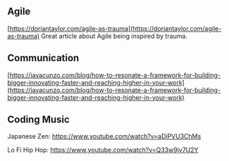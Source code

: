 ## Agile

[https://doriantaylor.com/agile-as-trauma](https://doriantaylor.com/agile-as-trauma)
Great article about Agile being inspired by trauma.

## Communication
[https://jayacunzo.com/blog/how-to-resonate-a-framework-for-building-bigger-innovating-faster-and-reaching-higher-in-your-work](https://jayacunzo.com/blog/how-to-resonate-a-framework-for-building-bigger-innovating-faster-and-reaching-higher-in-your-work)

## Coding Music
Japanese Zen: https://www.youtube.com/watch?v=aDiPVU3ChMs

Lo Fi Hip Hop: https://www.youtube.com/watch?v=Q33w9jv7U2Y
